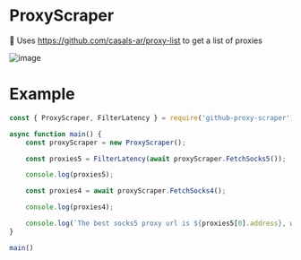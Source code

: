 # ProxyScraper
💜 Uses https://github.com/casals-ar/proxy-list to get a list of proxies

![image](https://github.com/makarasty/ProxyScraper/assets/71918286/0a4e90a1-0998-4fc3-be65-dfd6593ff571)

# Example
```js
const { ProxyScraper, FilterLatency } = require('github-proxy-scraper');

async function main() {
	const proxyScraper = new ProxyScraper();

	const proxies5 = FilterLatency(await proxyScraper.FetchSocks5());

	console.log(proxies5);

	const proxies4 = await proxyScraper.FetchSocks4();

	console.log(proxies4);

	console.log(`The best socks5 proxy url is ${proxies5[0].address}, with latency of ${proxies5[0].latency} ms`);
}

main()
```
